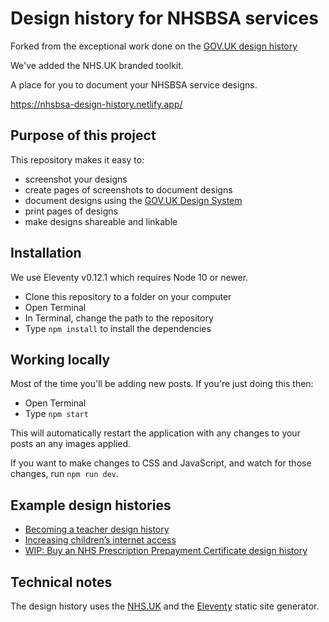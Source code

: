 # Design history for NHSBSA services

Forked from the exceptional work done on the [GOV.UK design history](https://github.com/DFE-Digital/govuk-design-history)

We've added the NHS.UK branded toolkit.

A place for you to document your NHSBSA service designs.

<https://nhsbsa-design-history.netlify.app/>

## Purpose of this project

This repository makes it easy to:

* screenshot your designs
* create pages of screenshots to document designs
* document designs using the [GOV.UK Design System](https://design-system.service.gov.uk/)
* print pages of designs
* make designs shareable and linkable

## Installation

We use Eleventy v0.12.1 which requires Node 10 or newer.

* Clone this repository to a folder on your computer
* Open Terminal
* In Terminal, change the path to the repository
* Type `npm install` to install the dependencies

## Working locally

Most of the time you'll be adding new posts. If you're just doing this then:

* Open Terminal
* Type `npm start`

This will automatically restart the application with any changes to your posts an any images applied.

If you want to make changes to CSS and JavaScript, and watch for those changes, run `npm run dev`.

## Example design histories

* [Becoming a teacher design history](https://bat-design-history.netlify.app)
* [Increasing children’s internet access](https://increasing-access-history.herokuapp.com/)
* [WIP: Buy an NHS Prescription Prepayment Certificate design history
](https://ppc-design-history.netlify.app/)

## Technical notes

The design history uses the [NHS.UK](https://service-manual.nhs.uk/) and the [Eleventy](https://www.11ty.dev) static site generator.
